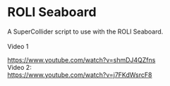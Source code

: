 # ROLI Seaboard

A SuperCollider script to use with the ROLI Seaboard.<br>
<br>
Video 1<br>

https://www.youtube.com/watch?v=shmDJ4QZfns
<br>Video 2:<br>
https://www.youtube.com/watch?v=j7FKdWsrcF8
